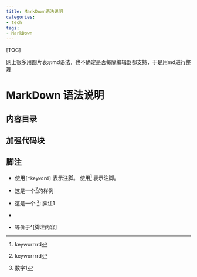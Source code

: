 ```yaml
---
title: MarkDown语法说明
categories:
- tech
tags:
- MarkDown
---
```


[TOC]

网上很多用图片表示md语法，也不确定是否每隔编辑器都支持，于是用md进行整理

<!-- more -->
# MarkDown 语法说明

## 内容目录

## 加强代码块

## 脚注
+ 使用`[^keyword]` 表示注脚。
  使用[^keyword] 表示注脚。

+ 这是一个[^keyword]的样例

+ 这是一个 [^1]: 脚注1

+ [one]: 脚注内容
+ 等价于^[脚注内容]




































[^keyword]: keyworrrrd
[^1]: 数字1